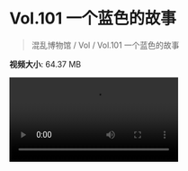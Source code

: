 # Vol.101 一个蓝色的故事

> 混乱博物馆 / Vol / Vol.101 一个蓝色的故事

**视频大小**: 64.37 MB

<div class="video"><video src="https://file.hsyhx.top/archive/混乱博物馆/Vol/101.mp4" controls preload>🤔 您的浏览器不支持 video 标签</video></div>